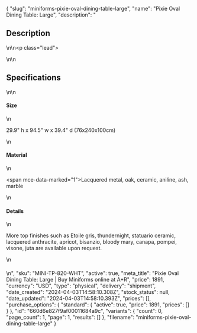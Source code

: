 {
  "slug": "miniforms-pixie-oval-dining-table-large",
  "name": "Pixie Oval Dining Table: Large",
  "description": "<h2>Description</h2>\n<!-- split -->\n<p class=\"lead\"><br></p>\n<!-- split -->\n<h2>Specifications</h2>\n<!-- split -->\n<h4>Size</h4>\n<p>29.9\" h x 94.5\" w x 39.4\" d (76x240x100cm)</p>\n<h4>Material</h4>\n<p><span mce-data-marked=\"1\">Lacquered metal, oak, ceramic, aniline, ash, marble</span></p>\n<h4>Details</h4>\n<p>More top finishes such as Etoile gris, thundernight, statuario ceramic, lacquered anthracite, apricot, bisanzio, bloody mary, canapa, pompei, visone, juta are available upon request.</p>\n<h4></h4>\n<quillbot-extension-portal></quillbot-extension-portal>",
  "sku": "MINI-TP-820-WHT",
  "active": true,
  "meta_title": "Pixie Oval Dining Table: Large | Buy Miniforms online at A+R",
  "price": 1891,
  "currency": "USD",
  "type": "physical",
  "delivery": "shipment",
  "date_created": "2024-04-03T14:58:10.308Z",
  "stock_status": null,
  "date_updated": "2024-04-03T14:58:10.393Z",
  "prices": [],
  "purchase_options": {
    "standard": {
      "active": true,
      "price": 1891,
      "prices": []
    }
  },
  "id": "660d6e827f9af00011684a9c",
  "variants": {
    "count": 0,
    "page_count": 1,
    "page": 1,
    "results": []
  },
  "filename": "miniforms-pixie-oval-dining-table-large"
}